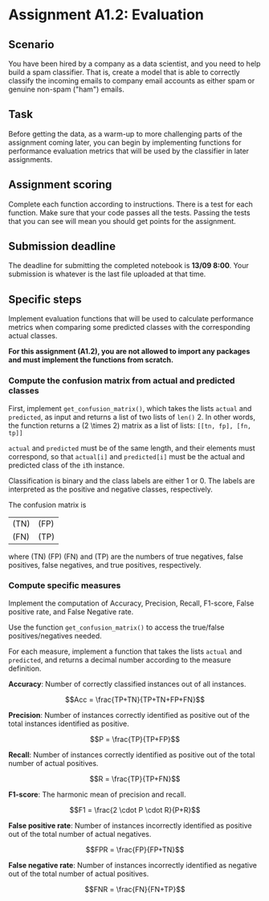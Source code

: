 # Assignment A1.2: Evaluation

## Scenario

You have been hired by a company as a data scientist, and you need to help build a spam classifier.  That is, create a model that is able to correctly classify the incoming emails to company email accounts as either spam or genuine non-spam ("ham") emails.

## Task

Before getting the data, as a warm-up to more challenging parts of the assignment coming later, you can begin by implementing functions for performance evaluation metrics that will be used by the classifier in later assignments.

## Assignment scoring

Complete each function according to instructions. There is a test for each function. Make sure that your code passes all the tests. Passing the tests that you can see will mean you should get points for the assignment.  

## Submission deadline

The deadline for submitting the completed notebook is **13/09 8:00**. Your submission is whatever is the last file uploaded at that time.

## Specific steps

Implement evaluation functions that will be used to calculate performance metrics when comparing some predicted classes with the corresponding actual classes. 

**For this assignment (A1.2), you are not allowed to import any packages and must implement the functions from scratch.**

### Compute the confusion matrix from actual and predicted classes

First, implement `get_confusion_matrix()`, which takes the lists `actual` and `predicted`, as input and returns a list of two lists of `len()` 2. In other words, the function returns a \(2 \times 2\) matrix as a list of lists: 
`[[tn, fp], [fn, tp]]` 

`actual` and `predicted` must be of the same length, and their elements must correspond, so that `actual[i]` and `predicted[i]` must be the actual and predicted class of the `i`th instance.

Classification is binary and the class labels are either 1 or 0. The labels are interpreted as the positive and negative classes, respectively. 

The confusion matrix is 

<center>

|||
|--|--|
| \(TN\) | \(FP\) |
| \(FN\) | \(TP\) |

</center>

where \(TN\)  \(FP\)  \(FN\)  and \(TP\) are the numbers of true negatives, false positives, false negatives, and true positives, respectively. 

### Compute specific measures

Implement the computation of Accuracy, Precision, Recall, F1-score, False positive rate, and False Negative rate.

Use the function `get_confusion_matrix()` to access the true/false positives/negatives needed.

For each measure, implement a function that takes the lists `actual` and `predicted`, and returns a decimal number according to the measure definition. 

**Accuracy**: Number of correctly classified instances out of all instances.

$$Acc = \frac{TP+TN}{TP+TN+FP+FN}$$

**Precision**: Number of instances correctly identified as positive out of the total instances identified as positive.

$$P = \frac{TP}{TP+FP}$$

**Recall**: Number of instances correctly identified as positive out of the total number of actual positives.

$$R = \frac{TP}{TP+FN}$$

**F1-score**: The harmonic mean of precision and recall.

$$F1 = \frac{2 \cdot P \cdot R}{P+R}$$

**False positive rate**: Number of instances incorrectly identified as positive out of the total number of actual negatives.

$$FPR = \frac{FP}{FP+TN}$$

**False negative rate**: Number of instances incorrectly identified as negative out of the total number of actual positives.

$$FNR = \frac{FN}{FN+TP}$$